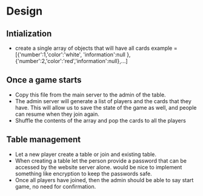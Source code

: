 # Design
## Intialization
- create a single array of objects that will have all cards
example = [{'number':1,'color':'white', 'information':null },{'number':2,'color':'red','information':null},...]

## Once a game starts
- Copy this file from the main server to the admin of the table.
- The admin server will generate a list of players and the cards that they have. This will allow us to save the state of the game as well, and people can resume when they join again.
- Shuffle the contents of the array and pop the cards to all the players
 
## Table management
- Let a new player create a table or join and existing table.
- When creating a table let the person provide a password that can be accessed by the website server alone. would be nice to implement something like encryption to keep the passwords safe.
- Once all players have joined, then the admin should be able to say start game, no need for confirmation. 

